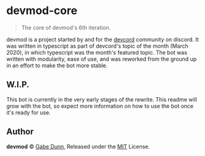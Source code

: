# devmod-core
> The core of devmod's 6th iteration.

devmod is a project started by and for the [devcord](https://devcord.com)
community on discord. It was written in typescript as part of devcord's
topic of the month (March 2020), in which typescript was the month's
featured topic. The bot was written with modularity, ease of use, and was
reworked from the ground up in an effort to make the bot more stable.

## W.I.P.
This bot is currently in the very early stages of the rewrite. This
readme will grow with the bot, so expect more information on how to use
the bot once it's ready for use.

## Author
**devmod** © [Gabe Dunn](https://github.com/redxtech), Released under the [MIT](./license.md) License.

